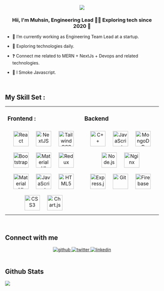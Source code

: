 
<div align="center">
<img src="https://komarev.com/ghpvc/?username=Muhsin-42&&style=flat-square" align="center" />
</div>  
  
<div align="center">

</div>  
   

### <div align="center">Hii, I'm Muhsin, Engineering Lead 👨‍💻 Exploring tech since 2020 🚀</div>  
  

- 🔭 I’m currently working as Engineering Team Lead at a startup.
  

- 🌱 Exploring technologies daily.  
  

- ❓ Connect me related to MERN + NextJs + Devops and related technologies. 
  

- 💨 I Smoke Javascript.
  

<br/>


## My Skill Set :
<table><tr><td valign="top" width="33%">



### Frontend  :
<div align="center">  
<a href="https://reactjs.org/" target="_blank"><img style="margin: 10px" src="https://profilinator.rishav.dev/skills-assets/react-original-wordmark.svg" alt="React" height="50" /></a>  
<a href="https://nextjs.org/" target="_blank"><img style="margin: 10px" src="https://profilinator.rishav.dev/skills-assets/nextjs.png" alt="NextJS" height="50" /></a>  
<a href="https://www.tailwindcss.com/" target="_blank"><img style="margin: 10px" src="https://profilinator.rishav.dev/skills-assets/tailwindcss.svg" alt="Tailwind CSS" height="50" /></a>  
<a href="https://getbootstrap.com/docs/3.4/javascript/" target="_blank"><img style="margin: 10px" src="https://profilinator.rishav.dev/skills-assets/bootstrap-plain.svg" alt="Bootstrap" height="50" /></a>  
<a href="https://mui.com/" target="_blank"><img style="margin: 10px" src="https://profilinator.rishav.dev/skills-assets/mui.png" alt="Material UI" height="50" /></a>  
<a href="https://redux.js.org/" target="_blank"><img style="margin: 10px" src="https://profilinator.rishav.dev/skills-assets/redux-original.svg" alt="Redux" height="50" /></a> 
<a href="https://www.npmjs.com/package/zustand" target="_blank"><img style="margin: 10px" src="https://miro.medium.com/max/1400/1*fKV3_Y4usDYZKPsNp1yCvA.png" alt="Material UI" height="50" /></a>  
<a href="https://www.javascript.com/" target="_blank"><img style="margin: 10px" src="https://profilinator.rishav.dev/skills-assets/javascript-original.svg" alt="JavaScript" height="50" /></a>  
<a href="https://en.wikipedia.org/wiki/HTML5" target="_blank"><img style="margin: 10px" src="https://profilinator.rishav.dev/skills-assets/html5-original-wordmark.svg" alt="HTML5" height="50" /></a>  
<a href="https://www.w3schools.com/css/" target="_blank"><img style="margin: 10px" src="https://profilinator.rishav.dev/skills-assets/css3-original-wordmark.svg" alt="CSS3" height="50" /></a>  
<a href="https://www.chartjs.org/" target="_blank"><img style="margin: 10px" src="https://profilinator.rishav.dev/skills-assets/logo-title.svg" alt="Chart.js" height="50" /></a>  
</div>

</td><td valign="top" width="33%">



### Backend  
<div align="center">  
<a href="https://www.cplusplus.com/" target="_blank"><img style="margin: 10px" src="https://profilinator.rishav.dev/skills-assets/cplusplus-original.svg" alt="C++" height="50" /></a>  
<a href="https://www.javascript.com/" target="_blank"><img style="margin: 10px" src="https://profilinator.rishav.dev/skills-assets/javascript-original.svg" alt="JavaScript" height="50" /></a>  
<a href="https://www.mongodb.com/" target="_blank"><img style="margin: 10px" src="https://profilinator.rishav.dev/skills-assets/mongodb-original-wordmark.svg" alt="MongoDB" height="50" /></a>  
<a href="https://nodejs.org/" target="_blank"><img style="margin: 10px" src="https://profilinator.rishav.dev/skills-assets/nodejs-original-wordmark.svg" alt="Node.js" height="50" /></a>  
<a href="https://www.nginx.com/" target="_blank"><img style="margin: 10px" src="https://profilinator.rishav.dev/skills-assets/nginx-original.svg" alt="Nginx" height="50" /></a>  
  <br/>
<a href="https://expressjs.com/" target="_blank"><img style="margin: 10px" src="https://profilinator.rishav.dev/skills-assets/express-original-wordmark.svg" alt="Express.js" height="50" /></a>  
<a href="https://github.com/" target="_blank"><img style="margin: 10px" src="https://profilinator.rishav.dev/skills-assets/git-scm-icon.svg" alt="Git" height="50" /></a>  
<a href="https://firebase.google.com/" target="_blank"><img style="margin: 10px" src="https://profilinator.rishav.dev/skills-assets/firebase.png" alt="Firebase" height="50" /></a>  
</div>

</td></tr></table>  

<br/>  


## Connect with me
<div align="center">
<a href="https://github.com/Muhsin-42" target="_blank">
<img src=https://img.shields.io/badge/github-%2324292e.svg?&style=for-the-badge&logo=github&logoColor=white alt=github style="margin-bottom: 5px;" />
</a>
<a href="https://twitter.com/muhsindotjs" target="_blank">
<img src=https://img.shields.io/badge/twitter-%2300acee.svg?&style=for-the-badge&logo=twitter&logoColor=white alt=twitter style="margin-bottom: 5px;" />
</a>
<a href="https://www.linkedin.com/in/muhsin-a-nissar/" target="_blank">
<img src=https://img.shields.io/badge/linkedin-%231E77B5.svg?&style=for-the-badge&logo=linkedin&logoColor=white alt=linkedin style="margin-bottom: 5px;" />
</a>
<!-- <a href="https://instagram.com/" target="_blank">
<img src=https://img.shields.io/badge/instagram-%23000000.svg?&style=for-the-badge&logo=instagram&logoColor=white alt=instagram style="margin-bottom: 5px;" />
</a>
<a href="https://hashnode.com/" target="_blank">
<img src=https://img.shields.io/badge/hashnode-%232962FF.svg?&style=for-the-badge&logo=hashnode&logoColor=white alt=hashnode style="margin-bottom: 5px;" />
</a>
<a href="https://medium.com/" target="_blank">
<img src=https://img.shields.io/badge/medium-%23292929.svg?&style=for-the-badge&logo=medium&logoColor=white alt=medium style="margin-bottom: 5px;" />
</a>   -->
</div>  


<br/>  


## Github Stats  
![](https://nirzak-streak-stats.vercel.app/?user=Muhsin-42&theme=gotham&hide_border=true)
<br/>
<!--
<div align="center"><img src="https://github-readme-streak-stats.herokuapp.com/?user=Muhsin-42&theme=vue-dark&hide_border=true" align="center" /></div>  

<div align="center"><img src="https://github-readme-stats.vercel.app/api/top-langs/?username=Muhsin-42&theme=vue-dark&show_icons=true&hide_border=true&layout=compact" align="center" /></div>   -->
<br/>  


<!-- ## Recent Blog Posts   -->
<!-- BLOG-POST-LIST:START -->
<!-- - [Node.js HTTP magic! - A guide for Beginners!!](https://djcodes.hashnode.dev/nodejs-http-magic-a-guide-for-beginners)
- [JSON Web Token &lpar;JWT&rpar; explained!](https://djcodes.hashnode.dev/json-web-token-jwt-explained)
- [API for Noobies :&rpar;](https://djcodes.hashnode.dev/api-for-noobies) -->
<!-- BLOG-POST-LIST:END -->  

<br/>  

<!-- <div align="center"><img src="https://spotify-github-profile.vercel.app/api/view?uid=r57vpm5yajpilx0p6ywizn4ea&cover_image=true&theme=default&show_offline=false&background_color=121212&interchange=false" /></div>  
-->
<br/>  


<br/>  

<!-- <div align="center">
            <a href="https://www.buymeacoffee.com/divyej" target="_blank" style="display: inline-block;">
                <img
                    src="https://img.shields.io/badge/Donate-Buy%20Me%20A%20Coffee-orange.svg?style=flat-square&logo=buymeacoffee" 
                    align="center"
                />
            </a></div>
<br /> -->
